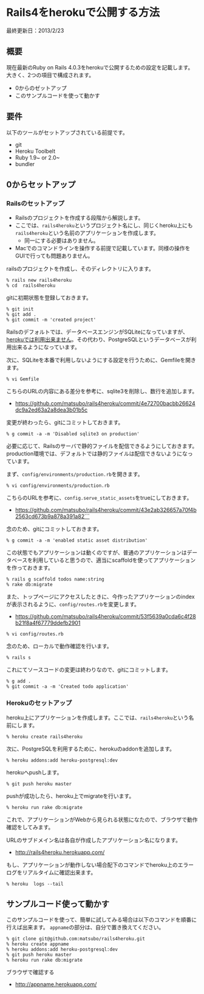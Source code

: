 Rails4をherokuで公開する方法
====

最終更新日：2013/2/23

概要
---
現在最新のRuby on Rails 4.0.3をherokuで公開するための設定を記載します。
大きく、2つの項目で構成されます。
- 0からのゼットアップ
- このサンプルコードを使って動かす


要件
---
以下のツールがセットアップされている前提です。

- git
- Heroku Toolbelt
- Ruby 1.9~ or 2.0~
- bundler


0からセットアップ
---

### Railsのセットアップ

- Railsのプロジェクトを作成する段階から解説します。
- ここでは、`rails4heroku`というプロジェクト名にし、同じくheroku上にも`rails4heroku`という名前のアプリケーションを作成します。
  - 同一にする必要はありません。
- Macでのコマンドラインを操作する前提で記載しています。同様の操作をGUIで行っても問題ありません。


railsのプロジェクトを作成し、そのディレクトリに入ります。
```
% rails new rails4heroku
% cd  rails4heroku
```

gitに初期状態を登録しておきます。
```
% git init
% git add .
% git commit -m 'created project'
```

Railsのデフォルトでは、データベースエンジンがSQLiteになっていますが、[herokuでは利用出来ません](https://devcenter.heroku.com/articles/sqlite3)。その代わり、PostgreSQLというデータベースが利用出来るようになっています。

次に、SQLiteを本番で利用しないようにする設定を行うために、Gemfileを開きます。
```
% vi Gemfile
```

こちらのURLの内容にある差分を参考に、sqlite3を削除し、数行を追加します。

- https://github.com/matsubo/rails4heroku/commit/4e72700bacbb26624dc9a2ed63a2a8dea3b01b5c


変更が終わったら、gitにコミットしておきます。
```
% g commit -a -m 'Disabled sqlite3 on production'
```


必要に応じて、Railsのサーバで静的ファイルを配信できるようにしておきます。production環境では、デフォルトでは静的ファイルは配信できないようになっています。

まず、`config/environments/production.rb`を開きます。
```
% vi config/environments/production.rb
```

こちらのURLを参考に、`config.serve_static_assets`をtrueにしておきます。

- https://github.com/matsubo/rails4heroku/commit/43e2ab326657a70f4b2563cd673b9a878a391a82```


念のため、gitにコミットしておきます。
```
% g commit -a -m 'enabled static asset distribution'
```

この状態でもアプリケーションは動くのですが、普通のアプリケーションはデータベースを利用していると思うので、適当にscaffoldを使ってアプリケーションを作っておきます。

```
% rails g scaffold todos name:string
% rake db:migrate 
```

また、トップページにアクセスしたときに、今作ったアプリケーションのindexが表示されるように、`config/routes.rb`を変更します。
- https://github.com/matsubo/rails4heroku/commit/53f5639a0cda6c4f28b21f8a4f67779ddefb2901

```
% vi config/routes.rb
```


念のため、ローカルで動作確認を行います。
```
% rails s
```

これにてソースコードの変更は終わりなので、gitにコミットします。
```
% g add .
% git commit -a -m 'Created todo application'
```


### Herokuのセットアップ

heroku上にアプリケーションを作成します。ここでは、`rails4heroku`という名前にします。

```
% heroku create rails4heroku
```

次に、PostgreSQLを利用するために、herokuのaddonを追加します。
```
% heroku addons:add heroku-postgresql:dev
```

herokuへpushします。
```
% git push heroku master
```

pushが成功したら、heroku上でmigrateを行います。
```
% heroku run rake db:migrate
```

これで、アプリケーションがWebから見られる状態になたので、ブラウザで動作確認をしてみます。

URLのサブドメイン名は各自が作成したアプリケーション名になります。
- http://rails4heroku.herokuapp.com/


もし、アプリケーションが動作しない場合配下のコマンドでheroku上のエラーログをリアルタイムに確認出来ます。

```
% heroku  logs --tail
```




サンプルコード使って動かす
---

このサンプルコードを使って、簡単に試してみる場合は以下のコマンドを順番に行えば出来ます。
`appname`の部分は、自分で置き換えてください。

```
% git clone git@github.com:matsubo/rails4heroku.git
% heroku create appname
% heroku addons:add heroku-postgresql:dev
% git push heroku master
% heroku run rake db:migrate
```

ブラウザで確認する
- http://appname.herokuapp.com/



